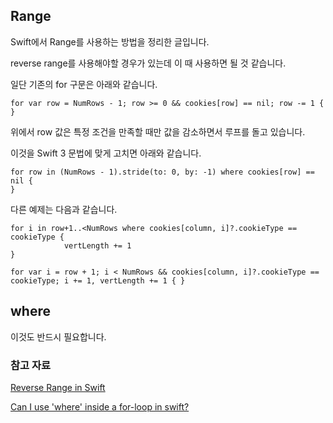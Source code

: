 ## Range

Swift에서 Range를 사용하는 방법을 정리한 글입니다. 

reverse range를 사용해야할 경우가 있는데 이 때 사용하면 될 것 같습니다. 

일단 기존의 for 구문은 아래와 같습니다.

```
for var row = NumRows - 1; row >= 0 && cookies[row] == nil; row -= 1 {
}
```

위에서 row 값은 특정 조건을 만족할 때만 값을 감소하면서 루프를 돌고 있습니다. 

이것을 Swift 3 문법에 맞게 고치면 아래와 같습니다. 

```
for row in (NumRows - 1).stride(to: 0, by: -1) where cookies[row] == nil {
}
```

다른 예제는 다음과 같습니다. 

```
for i in row+1..<NumRows where cookies[column, i]?.cookieType == cookieType {
            vertLength += 1
}

for var i = row + 1; i < NumRows && cookies[column, i]?.cookieType == cookieType; i += 1, vertLength += 1 { }

```

## where 

이것도 반드시 필요합니다.

### 참고 자료

[Reverse Range in Swift](http://stackoverflow.com/questions/24372559/reverse-range-in-swift)

[Can I use 'where' inside a for-loop in swift?](http://stackoverflow.com/questions/27240047/can-i-use-where-inside-a-for-loop-in-swift)